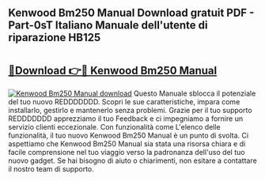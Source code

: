 ## Kenwood Bm250 Manual Download gratuit PDF - Part-0sT Italiano Manuale dell'utente di riparazione HB125

# <h2><a href="http://df9zmm7.blite.top/?on=Kenwood+Bm250+Manual">🔗Download 👉🔴 Kenwood Bm250 Manual</a></h2>

[![Kenwood Bm250 Manual download](https://i.imgur.com/lujVjoI.png)](http://df9zmm7.blite.top/?on=Kenwood+Bm250+Manual)
Questo Manuale sblocca il potenziale del tuo nuovo REDDDDDDD. Scopri le sue caratteristiche, impara come installarlo, gestirlo e mantenerlo senza problemi. Grazie per il tuo supporto REDDDDDDD apprezziamo il tuo Feedback e ci impegniamo a fornire un servizio clienti eccezionale. Con funzionalità come L'elenco delle funzionalità, il tuo nuovo Kenwood Bm250 Manual è un punto di svolta. Ci aspettiamo che Kenwood Bm250 Manual sia stata una risorsa chiara e di facile comprensione nel tuo viaggio verso la padronanza dell'uso del tuo nuovo gadget. Se hai bisogno di aiuto o chiarimenti, non esitare a contattare il nostro team di supporto.
